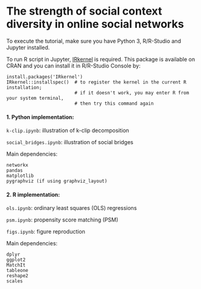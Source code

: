 # The strength of social context diversity in online social networks

To execute the tutorial, make sure you have Python 3, R/R-Studio and Jupyter installed.

To run R script in Jupyter, [IRkernel](https://github.com/IRkernel/IRkernel) is required. This package is available on CRAN and you can install it in R/R-Studio Console by:
```
install.packages('IRkernel')
IRkernel::installspec()  # to register the kernel in the current R installation; 
                         # if it doesn't work, you may enter R from your system terminal,
                         # then try this command again
```

#### 1. Python implementation:
`k-clip.ipynb`: illustration of k-clip decomposition

`social_bridges.ipynb`: illustration of social bridges

Main dependencies:
```
networkx
pandas
matplotlib
pygraphviz (if using graphviz_layout)
```

#### 2. R implementation:
`ols.ipynb`: ordinary least squares (OLS) regressions

`psm.ipynb`: propensity score matching (PSM)

`figs.ipynb`: figure reproduction

Main dependencies:
```
dplyr
ggplot2
MatchIt
tableone
reshape2
scales
```
